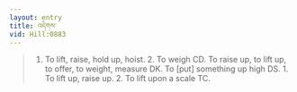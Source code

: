 ```yaml
---
layout: entry
title: འདེགས་
vid: Hill:0883
---
```

> 1. To lift, raise, hold up, hoist. 2. To weigh CD. To raise up, to lift up, to offer, to weight, measure DK. To [put] something up high DS. 1. To lift up, raise up. 2. To lift upon a scale TC.
